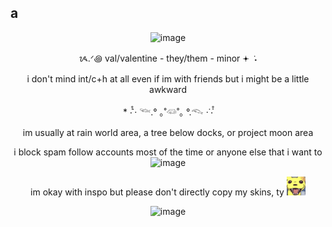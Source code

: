 ## a
<p align="center"> <img width="200" height="200" alt="image" src="https://limbuscompany.wiki.gg/images/Corrosion_Tears_of_the_Tarnished_Blood_%E6%B1%9A%E8%A1%80%E6%B3%A3%E6%B7%9A_Hong_Lu_Idle_Animation.gif" />


<p align="center"> ᝰ.ᐟ꩜ val/valentine - they/them - minor 𖥔 ݁ ˖ 


<p align="center"> i don't mind int/c+h at all even if im with friends but i might be a little awkward 
 

<p align="center"> * ‧̍̊˙· 𓆝.° ｡˚𓆛˚｡ °.𓆞 ·˙‧̍̊ </center>  



<p align="center"> im usually at rain world area, a tree below docks, or project moon area </center>  

<line> </line>  

<p align="center"> i block spam follow accounts most of the time or anyone else that i want to <img width="20" height="20" alt="image" src="https://media.tenor.com/upg1e8oX7e0AAAAM/rain-world-slugcat.gif" />  </p>  

<p align="center"> im okay with inspo but please don't directly copy my skins, ty <img width="30" height="30" alt="image" src="https://github.com/honeycreepers/honeycreepers/blob/main/my-friend-made-a-monk-sticker-v0-ieg35gbzc2ke1.webp?raw=true" />

<p align="center"><img width="150" height="150" alt="image" src="https://github.com/user-attachments/assets/93259535-7495-4a4a-8519-fa9ffac9f6ac" />
 

 
